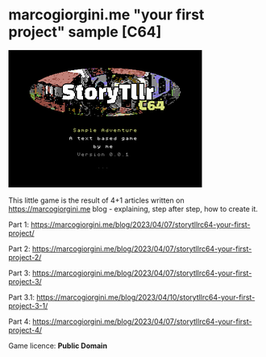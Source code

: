 # marcogiorgini.me "your first project" sample [C64]

![alt text](png/sample64.png)

This little game is the result of 4+1 articles written on https://marcogiorgini.me blog - explaining, step after step, how to create it.

Part 1: https://marcogiorgini.me/blog/2023/04/07/storytllrc64-your-first-project/

Part 2: https://marcogiorgini.me/blog/2023/04/07/storytllrc64-your-first-project-2/

Part 3: https://marcogiorgini.me/blog/2023/04/07/storytllrc64-your-first-project-3/

Part 3.1: https://marcogiorgini.me/blog/2023/04/10/storytllrc64-your-first-project-3-1/

Part 4: https://marcogiorgini.me/blog/2023/04/07/storytllrc64-your-first-project-4/

Game licence: **Public Domain**
